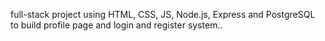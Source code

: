 full-stack project using HTML, CSS, JS, Node.js, Express and PostgreSQL to build profile page and login and register system..
